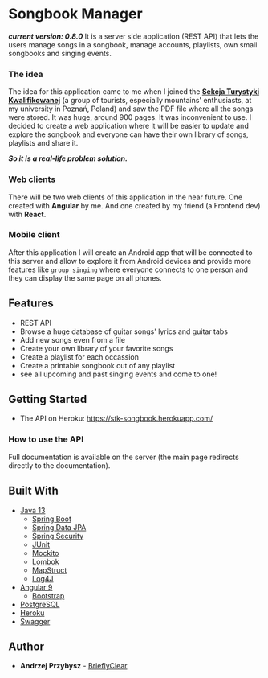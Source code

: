 # Songbook Manager

***current version: 0.8.0***
It is a server side application (REST API) that lets the users manage songs in a songbook, manage accounts, playlists, own small songbooks and singing events.

### The idea

The idea for this application came to me when I joined the [**Sekcja Turystyki Kwalifikowanej**](http://stk.ue.poznan.pl/) (a group of tourists, especially mountains' enthusiasts, at my university in Poznań, Poland) and saw the PDF file where all the songs were stored. It was huge, around 900 pages. It was inconvenient to use. I decided to create a web application where it will be easier to update and explore the songbook and everyone can have their own library of songs, playlists and share it. 

***So it is a real-life problem solution.***

### Web clients

There will be two web clients of this application in the near future. One created with **Angular** by me. And one created by my friend (a Frontend dev) with **React**.


### Mobile client

After this application I will create an Android app that will be connected to this server and allow to explore it from Android devices and provide more features like `group singing` where everyone connects to one person and they can display the same page on all phones.

## Features
* REST API
* Browse a huge database of guitar songs' lyrics and guitar tabs
* Add new songs even from a file
* Create your own library of your favorite songs
* Create a playlist for each occassion
* Create a printable songbook out of any playlist
* see all upcoming and past singing events and come to one!

## Getting Started
 * The API on Heroku: https://stk-songbook.herokuapp.com/

### How to use the API

Full documentation is available on the server (the main page redirects directly to the documentation).


## Built With
* [Java 13]()
  * [Spring Boot]()
  * [Spring Data JPA]()
  * [Spring Security]()
  * [JUnit]()
  * [Mockito]()
  * [Lombok]()
  * [MapStruct]()
  * [Log4J]()
* [Angular 9]()
  * [Bootstrap]()
* [PostgreSQL]()
* [Heroku]()
* [Swagger]()

## Author

* **Andrzej Przybysz** - [BrieflyClear](https://github.com/BirieflyClear)
